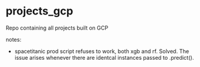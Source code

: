 # projects_gcp
Repo containing all projects built on GCP


notes:
- spacetitanic prod script refuses to work, both xgb and rf. Solved. The issue arises whenever there are identcal instances passed to .predict().
